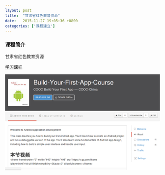 ```yaml
---
layout: post
title:  "甘肃省红色教育资源"
date:   2015-11-27 19:05:36 +0800
categories: ['课程建立']
---
```


### 课程简介
甘肃省红色教育资源

[学习课程](https://www.yuque.com/books/share/30164ee6-d8c8-41cb-86dc-bd02df838aba)

[![Android AsyncTask Activity 课程](/images/2015-11-27/build-your-first-app.png)](https://cooc-china.gitbooks.io/build-your-first-app-course/content/)
